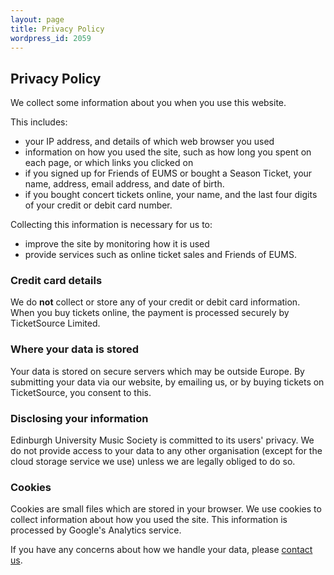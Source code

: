 ```yaml
---
layout: page
title: Privacy Policy
wordpress_id: 2059
---
```


## Privacy Policy

We collect some information about you when you use this website.

This includes:

* your IP address, and details of which web browser you used
* information on how you used the site, such as how long you spent on each page, or which links you clicked on
* if you signed up for Friends of EUMS or bought a Season Ticket, your name, address, email address, and date of birth.
* if you bought concert tickets online, your name, and the last four digits of your credit or debit card number.

Collecting this information is necessary for us to:

* improve the site by monitoring how it is used
* provide services such as online ticket sales and Friends of EUMS.

### Credit card details

We do **not** collect or store any of your credit or debit card information.  When you buy tickets online, the payment is processed securely by TicketSource Limited.

### Where your data is stored

Your data is stored on secure servers which may be outside Europe. By submitting your data via our website, by emailing us, or by buying tickets on TicketSource, you consent to this.

### Disclosing your information

Edinburgh University Music Society is committed to its users' privacy. We do not provide access to your data to any other organisation (except for the cloud storage service we use) unless we are legally obliged to do so.

### Cookies

Cookies are small files which are stored in your browser. We use cookies to collect information about how you used the site. This information is processed by Google's Analytics service.

If you have any concerns about how we handle your data, please [contact us](/contact-us/).
